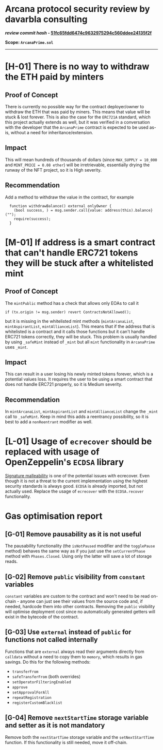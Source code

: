 # Arcana protocol security review by davarbla consulting

***review commit hash* - [51fc65fdd6474c9632975294c560ddee24135f2f](https://github.com/Prominence-Games/arcana-foundry-erc721a/tree/51fc65fdd6474c9632975294c560ddee24135f2f)**

**Scope: `ArcanaPrime.sol`**

---

# [H-01] There is no way to withdraw the ETH paid by minters

## Proof of Concept

There is currently no possible way for the contract deployer/owner to withdraw the ETH that was paid by miners. This means that value will be stuck & lost forever.
This is also the case for the `ERC721A` standard, which this project actually extends as well, but it was verified in a conversation with the developer that the `ArcanaPrime` contract is expected to be used as-is, without a need for inheritance/extension.

## Impact

This will mean hundreds of thousands of dollars (since `MAX_SUPPLY = 10_000` and `MINT_PRICE = 0.08 ether`) will be irretrievable, essentially drying the runway of the NFT project, so it is High severity.

## Recommendation

Add a method to withdraw the value in the contract, for example
```solidity
  function withdrawBalance() external onlyOwner {
    (bool success, ) = msg.sender.call{value: address(this).balance}("");
    require(success);
  }
```

# [M-01] If address is a smart contract that can't handle ERC721 tokens they will be stuck after a whitelisted mint

## Proof of Concept

The `mintPublic` method has a check that allows only EOAs to call it
```solidity
if (tx.origin != msg.sender) revert ContractsNotAllowed();
```
but it is missing in the whitelisted mint methods (`mintArcanaList`, `mintAspirantList`, `mintAllianceList`). This means that if the address that is whitelisted is a contract and it calls those functions but it can't handle ERC721 tokens correctly, they will be stuck. This problem is usually handled by using `_safeMint` instead of `_mint` but all `mint` functionality in `ArcanaPrime` uses `_mint`.

## Impact

This can result in a user losing his newly minted tokens forever, which is a potential values loss. It requires the user to be using a smart contract that does not handle ERC721 properly, so it is Medium severity.

## Recommendation

In `mintArcanaList`, `mintAspirantList` and `mintAllianceList` change the `_mint` call to `_safeMint`. Keep in mind this adds a reentrancy possibility, so it is best to add a `nonReentrant` modifier as well.


# [L-01] Usage of `ecrecover` should be replaced with usage of OpenZeppelin's `ECDSA` library

[Signature malleability](https://swcregistry.io/docs/SWC-117) is one of the potential issues with ecrecover. Even though it is not a threat to the current implementation using the highest security standards is always good. `ECDSA` is already imported, but not actually used. Replace the usage of `ecrecover` with the `ECDSA.recover` functionality.

# Gas optimisation report

## [G-01] Remove pausability as it is not useful

The pausability functionality (the `isNotPaused` modifier and the `togglePause` method) behaves the same way as if you just use the `setCurrentPhase` method with `Phases.Closed`. Using only the latter will save a lot of storage reads. 

## [G-02] Remove `public` visibility from `constant` variables

`constant` variables are custom to the contract and won't need to be read on-chain - anyone can just see their values from the source code and, if needed, hardcode them into other contracts. Removing the `public` visibility will optimise deployment cost since no automatically generated getters will exist in the bytecode of the contract.

## [G-03] Use `external` instead of `public` for functions not called internally

Functions that are `external` always read their arguments directly from `calldata` without a need to copy them to `memory`, which results in gas savings. Do this for the following methods:
- `transferFrom`
- `safeTransferFrom` (both overrides)
- `setOperatorFilteringEnabled`
- `approve`
- `setApprovalForAll`
- `repeatRegistration`
- `registerCustomBlacklist`

## [G-04] Remove `nextStartTime` storage variable and setter as it is not mandatory

Remove both the `nextStartTime` storage variable and the `setNextStartTime` function. If this functionality is still needed, move it off-chain.